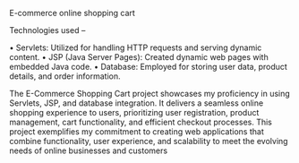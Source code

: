 E-commerce online shopping cart 


Technologies used –

•	Servlets: Utilized for handling HTTP requests and serving dynamic content.
•	JSP (Java Server Pages): Created dynamic web pages with embedded Java code.
•	Database: Employed for storing user data, product details, and order information.


The E-Commerce Shopping Cart project showcases my proficiency in using Servlets, JSP, and database integration. It delivers a seamless online shopping experience to users, prioritizing user registration, product management, cart functionality, and efficient checkout processes. This project exemplifies my commitment to creating web applications that combine functionality, user experience, and scalability to meet the evolving needs of online businesses and customers


